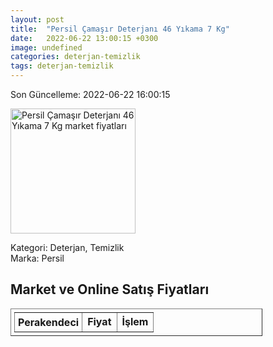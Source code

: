 ```yaml
---
layout: post
title:  "Persil Çamaşır Deterjanı 46 Yıkama 7 Kg"
date:   2022-06-22 13:00:15 +0300
image: undefined
categories: deterjan-temizlik
tags: deterjan-temizlik
---
```


Son Güncelleme: 2022-06-22 16:00:15

<img src="undefined" width="200" alt="Persil Çamaşır Deterjanı 46 Yıkama 7 Kg market fiyatları" />

Kategori: Deterjan, Temizlik
<br />
Marka: Persil

<h2>Market ve Online Satış Fiyatları</h2>

<table border="1" style="padding: 5px;width:80%;">
  <tr>
    <td style="padding: 5px;"><strong>Perakendeci</strong></td>
    <td><strong>Fiyat</strong></td>
    <td><strong>İşlem</strong></td>
  </tr>
  
</table>
